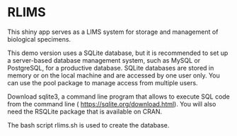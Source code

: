 # RLIMS
This shiny app serves as a LIMS system for storage and management of biological specimens.

This demo version uses a SQLite database, but it is recommended to set up a server-based database management system, such as MySQL or PostgreSQL, for a productive database. SQLite databases are stored in memory or on the local machine and are accessed by one user only. You can use the pool package to manage access from multiple users.

Download sqlite3, a command line program that allows to execute SQL code from the command line ( https://sqlite.org/download.html). You will also need the RSQLite package that is available on CRAN.

The bash script rlims.sh is used to create the database.
